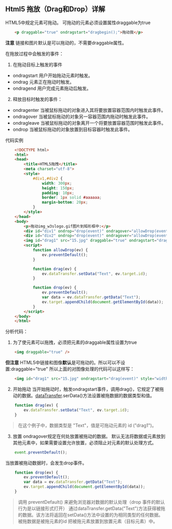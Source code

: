 ## Html5 拖放（Drag和Drop）详解

HTML5中规定元素可拖动。
可拖动的元素必须设置属性draggable为true
``` html
	<p draggable="true" ondragstart="dragbegin();">拖动我</p>
```
**注意** 链接和图片默认是可以拖动的，不需要draggable属性。

在拖放过程中会触发的事件：
1. 在拖动目标上触发的事件
 - ondragstart 用户开始拖动元素时触发。
 - ondrag 元素正在拖动时触发。
 - ondragend 用户完成元素拖动后触发。
 
 2. 释放目标时触发的事件：
 - ondragenter 当被鼠标拖动的对象进入其将要放置容器范围内时触发此事件。
 - ondragover 当被鼠标拖动的对象另一容器范围内拖动时触发此事件。
 - ondragleave 当被鼠标拖动的对象离开一个将要放置容器范围时触发此事件。
 - ondrop 当被鼠标拖动的对象放置到目标容器时触发此事件。
 
 代码实例
``` html
	<!DOCTYPE html>
	<html>
	<head>
		<title>HTML5拖拽</title>
		<meta charset="utf-8">
		<style>
			#div1,#div2 {
				width: 300px;
				height: 150px;
				padding: 10px;
				border: 1px solid #aaaaaa;
				margin-bottom: 20px;
			}
		</style>
	</head>
	<body>
		<p>拖动img_w3slogo.gif图片到矩形框中:</p>
		<div id="div1" ondrop="drop(event)" ondragover="allowDrop(event)">div1</div>
		<div id="div2" ondrop="drop(event)" ondragover="allowDrop(event)">div2</div>
		<img id="drag1" src="15.jpg" draggable="true" ondragstart="drag(event)" style="width:200px;height:auto;">
		<script>
			function allowDrop(ev) {
				ev.preventDefault();
			}

			function drag(ev) {
				ev.dataTransfer.setData("Text", ev.target.id);
			}

			function drop(ev) {
				ev.preventDefault();
				var data = ev.dataTransfer.getData("Text");
				ev.target.appendChild(document.getElementById(data));
			}
		</script>
	</body>
	</html>
```

分析代码：
1. 为了使元素可以拖拽，必须把元素的draggable属性设置为true
``` html
	<img draggable="true" />
```
**但注意**  HTML5中链接和图像**默认**是可拖动的。所以可以不设置:draggable="true"
所以上面的对图像处理的代码可以这样写：
``` html
	<img id="drag1" src="15.jpg" ondragstart="drag(event)" style="width:200px;height:auto;">
``` 
2. 开始拖动
	当开始拖动时，触发ondragstart事件，调用drag()，它规定了被拖动的数据。[dataTransfer](https://github.com/LilyLaw/html_js_training/blob/master/%E5%85%B6%E4%BB%96/dataTransfer.md).serData()方法设置被拖数据的数据类型和值。
``` javascript
	function drag(ev) {
		ev.dataTransfer.setData("Text", ev.target.id);
	}
```
> 在这个例子中，数据类型是 "Text"，值是可拖动元素的 id ("drag1")。

3. 放置
	ondragover规定在何处放置被拖动的数据。
	默认无法将数据或元素放到其他元素中，如果需要设置允许放置，必须阻止对元素的默认处理方式。
``` javascript
	event.preventDefault();
```
当放置被拖动数据时，会发生drop事件。
``` javascript
	function drop(ev) {
		ev.preventDefault();
		var data = ev.dataTransfer.getData("Text");
		ev.target.appendChild(document.getElementById(data));
	}
```
> 调用 preventDefault() 来避免浏览器对数据的默认处理（drop 事件的默认行为是以链接形式打开）
> 通过dataTransfer.getData("Text")方法获得被拖的数据。该方法将返回在setData()方法中设置的为相同类型的任何数据。
> 被拖数据是被拖元素的id
> 把被拖元素放置到放置元素（目标元素）中。